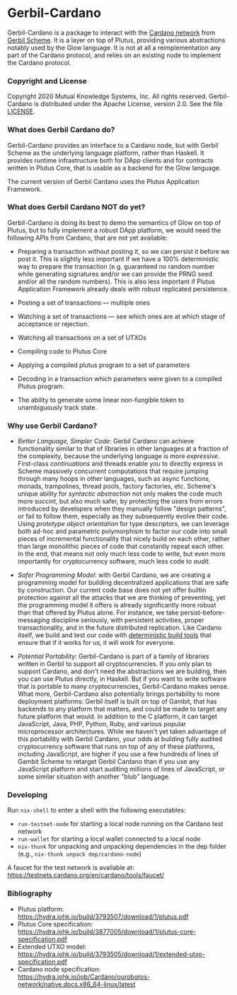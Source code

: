 # Gerbil-Cardano

Gerbil-Cardano is a package to interact
with the [Cardano network](https://cardano.org/)
from [Gerbil Scheme](https://cons.io).
It is a layer on top of Plutus, providing various abstractions notably used by the Glow language.
It is not at all a reimplementation any part of the Cardano protocol,
and relies on an existing node to implement the Cardano protocol.

### Copyright and License

Copyright 2020 Mutual Knowledge Systems, Inc. All rights reserved.
Gerbil-Cardano is distributed under the Apache License, version 2.0. See the file [LICENSE](LICENSE).

### What does Gerbil Cardano do?

Gerbil-Cardano provides an interface to a Cardano node, but
with Gerbil Scheme as the underlying language platform, rather than Haskell.
It provides runtime infrastructure both for DApp clients and for contracts written in Plutus Core,
that is usable as a backend for the Glow language.

The current version of Gerbil Cardano uses the Plutus Application Framework.


### What does Gerbil Cardano NOT do yet?

Gerbil-Cardano is doing its best to demo the semantics of Glow on top of Plutus,
but to fully implement a robust DApp platform, we would need the following APIs from Cardano,
that are not yet available:

  - Preparing a transaction without posting it, so we can persist it
    before we post it. This is slightly less important if we have a 100%
    deterministic way to prepare the transaction (e.g. guaranteed no
    random number while generating signatures and/or we can provide the
    PRNG seed and/or all the random numbers). This is also less important
    if Plutus Application Framework already deals with robust replicated persistence.

  - Posting a set of transactions — multiple ones

  - Watching a set of transactions — see which ones are at which stage
    of acceptance or rejection.

  - Watching all transactions on a set of UTXOs

  - Compiling code to Plutus Core

  - Applying a compiled plutus program to a set of parameters

  - Decoding in a transaction which parameters were given to a compiled
    Plutus program.

  - The ability to generate some linear non-fungible token to
    unambiguously track state.


### Why use Gerbil Cardano?

* *Better Language, Simpler Code*: Gerbil Cardano can achieve functionality similar
  to that of libraries in other languages at a fraction of the complexity,
  because the underlying language is more *expressive*.
  First-class *continuations* and threads enable you to directly express in Scheme
  massively concurrent computations that require jumping through many hoops in other languages,
  such as async functions, monads, trampolines, thread pools, factory factories, etc.
  Scheme's unique ability for *syntactic abstraction* not only makes the code much more succint,
  but also much safer, by protecting the users from errors introduced by developers when they manually
  follow "design patterns", or fail to follow them, especially as they subsequently evolve their code.
  Using *prototype object orientation* for type descriptors,
  we can leverage both ad-hoc and parametric polymorphism to factor our code into
  small pieces of incremental functionality that nicely build on each other,
  rather than large monolithic pieces of code that constantly repeat each other.
  In the end, that means not only much less code to write, but
  even more importantly for cryptocurrency software, much less code to *audit*.

* *Safer Programming Model*: with Gerbil Cardano, we are creating a programming model
  for building decentralized applications that are safe by construction.
  Our current code base does not yet offer builtin protection against all the attacks
  that we are thinking of preventing, yet the programming model it offers is already
  significantly more robust than that offered by Plutus alone.
  For instance, we take persist-before-messaging discipline seriously,
  with persistent activities, proper transactionality, and in the future distributed replication.
  Like Cardano itself, we build and test our code with
  [deterministic build tools](https://www.nixos.org/nix/)
  that ensure that if it works for us, it will work for everyone.

* *Potential Portability*: Gerbil-Cardano is part of a family of libraries written in Gerbil
  to support all cryptocurrencies. If you only plan to support Cardano, and don't need the
  abstractions we are building, then you can use Plutus directly, in Haskell. But if you want
  to write software that is portable to many cryptocurrencies, Gerbil-Cardano makes sense.
  What more, Gerbil-Cardano also potentially brings portability to more deployment platforms:
  Gerbil itself is built on top of Gambit, that has backends to any platform that matters,
  and could be made to target any future platform that would.
  In addition to the C platform, it can target JavaScript, Java, PHP, Python, Ruby, and
  various popular microprocessor architectures. While we haven't yet taken advantage of
  this portability with Gerbil Cardano, your odds at building fully audited cryptocurrency software
  that runs on top of any of these platforms, including JavaScript, are higher
  if you use a few hundreds of lines of Gambit Scheme to retarget Gerbil Cardano
  than if you use any JavaScript platform and start auditing millions of lines of JavaScript,
  or some similar situation with another "blub" language.

### Developing

Run `nix-shell` to enter a shell with the following executables:
- `run-testnet-node` for starting a local node running on the Cardano test network
- `run-wallet` for starting a local wallet connected to a local node
- `nix-thunk` for unpacking and unpacking dependencies in the dep folder (e.g., `nix-thunk unpack dep/cardano-node`)

A faucet for the test network is available at: https://testnets.cardano.org/en/cardano/tools/faucet/

### Bibliography

- Plutus platform: https://hydra.iohk.io/build/3793507/download/1/plutus.pdf
- Plutus Core specification: https://hydra.iohk.io/build/3877005/download/1/plutus-core-specification.pdf
- Extended UTXO model: https://hydra.iohk.io/build/3793505/download/1/extended-utxo-specification.pdf
- Cardano node specification: https://hydra.iohk.io/job/Cardano/ouroboros-network/native.docs.x86_64-linux/latest

